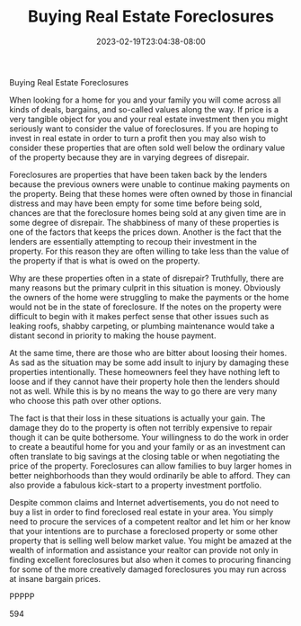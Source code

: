 ﻿---
title: "Buying Real Estate Foreclosures"
date: 2023-02-19T23:04:38-08:00
description: "Real Estate Tips for Web Success"
featured_image: "/images/Real Estate.jpg"
tags: ["Real Estate"]
---

Buying Real Estate Foreclosures

When looking for a home for you and your family you will come across all kinds of deals, bargains, and so-called values along the way. If price is a very tangible object for you and your real estate investment then you might seriously want to consider the value of foreclosures. If you are hoping to invest in real estate in order to turn a profit then you may also wish to consider these properties that are often sold well below the ordinary value of the property because they are in varying degrees of disrepair.

Foreclosures are properties that have been taken back by the lenders because the previous owners were unable to continue making payments on the property. Being that these homes were often owned by those in financial distress and may have been empty for some time before being sold, chances are that the foreclosure homes being sold at any given time are in some degree of disrepair. The shabbiness of many of these properties is one of the factors that keeps the prices down. Another is the fact that the lenders are essentially attempting to recoup their investment in the property. For this reason they are often willing to take less than the value of the property if that is what is owed on the property.

Why are these properties often in a state of disrepair? Truthfully, there are many reasons but the primary culprit in this situation is money. Obviously the owners of the home were struggling to make the payments or the home would not be in the state of foreclosure. If the notes on the property were difficult to begin with it makes perfect sense that other issues such as leaking roofs, shabby carpeting, or plumbing maintenance would take a distant second in priority to making the house payment. 

At the same time, there are those who are bitter about loosing their homes. As sad as the situation may be some add insult to injury by damaging these properties intentionally. These homeowners feel they have nothing left to loose and if they cannot have their property hole then the lenders should not as well. While this is by no means the way to go there are very many who choose this path over other options. 

The fact is that their loss in these situations is actually your gain. The damage they do to the property is often not terribly expensive to repair though it can be quite bothersome. Your willingness to do the work in order to create a beautiful home for you and your family or as an investment can often translate to big savings at the closing table or when negotiating the price of the property.  Foreclosures can allow families to buy larger homes in better neighborhoods than they would ordinarily be able to afford. They can also provide a fabulous kick-start to a property investment portfolio. 

Despite common claims and Internet advertisements, you do not need to buy a list in order to find foreclosed real estate in your area. You simply need to procure the services of a competent realtor and let him or her know that your intentions are to purchase a foreclosed property or some other property that is selling well below market value. You might be amazed at the wealth of information and assistance your realtor can provide not only in finding excellent foreclosures but also when it comes to procuring financing for some of the more creatively damaged foreclosures you may run across at insane bargain prices.

PPPPP

594


